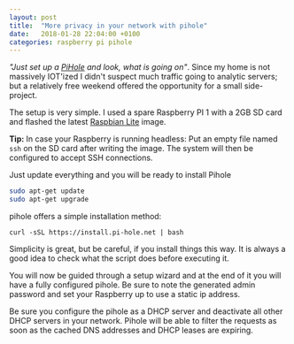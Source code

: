 ```yaml
---
layout: post
title:  "More privacy in your network with pihole"
date:   2018-01-28 22:04:00 +0100
categories: raspberry pi pihole
---
```


*"Just set up a [PiHole][pihole] and look, what is going on"*. Since my home is not massively IOT'ized I didn't suspect much traffic going to analytic servers; but a relatively free weekend offered the opportunity for a small side-project.

The setup is very simple. I used a spare Raspberry PI 1 with a 2GB SD card and flashed the latest [Raspbian Lite][raspbian] image.

**Tip:** In case your Raspberry is running headless: Put an empty file named `ssh` on the SD card after writing the image. The system will then be configured to accept SSH connections.

Just update everything and you will be ready to install Pihole

```bash
sudo apt-get update
sudo apt-get upgrade
```

pihole offers a simple installation method:

```
curl -sSL https://install.pi-hole.net | bash
```

Simplicity is great, but be careful, if you install things this way. It is always a good idea to check what the script does before executing it.

You will now be guided through a setup wizard and at the end of it you will have a fully configured pihole. Be sure to note the generated admin password and set your Raspberry up to use a static ip address.

Be sure you configure the pihole as a DHCP server and deactivate all other DHCP servers in your network. Pihole will be able to filter the requests as soon as the cached DNS addresses and DHCP leases are expiring.

[pihole]: https://pi-hole.net/
[raspbian]: https://www.raspberrypi.org/downloads/raspbian/
